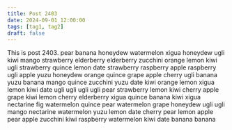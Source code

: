 ```yaml
---
title: Post 2403
date: 2024-09-01 12:00:00
tags: [tag1, tag2]
draft: false
---
```

This is post 2403.
pear
banana
honeydew
watermelon
xigua
honeydew
ugli
kiwi
mango
strawberry
elderberry
elderberry
zucchini
orange
lemon
kiwi
ugli
strawberry
quince
lemon
date
strawberry
raspberry
apple
raspberry
ugli
apple
yuzu
honeydew
orange
quince
grape
apple
cherry
ugli
banana
yuzu
banana
mango
quince
zucchini
yuzu
date
kiwi
orange
lemon
xigua
lemon
kiwi
date
ugli
ugli
ugli
ugli
pear
strawberry
lemon
kiwi
cherry
apple
grape
kiwi
lemon
cherry
elderberry
xigua
quince
banana
kiwi
xigua
nectarine
fig
watermelon
quince
pear
watermelon
grape
honeydew
ugli
ugli
mango
nectarine
watermelon
yuzu
lemon
date
cherry
pear
lemon
apple
pear
apple
zucchini
kiwi
raspberry
watermelon
kiwi
date
banana
banana
